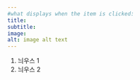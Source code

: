 ```yaml
---
#what displays when the item is clicked:
title:
subtitle:
image:
alt: image alt text
---
```

1. 늬우스 1 
2. 늬우스 2

